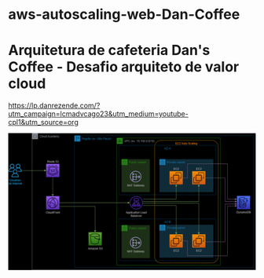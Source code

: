 # aws-autoscaling-web-Dan-Coffee
# Arquitetura de cafeteria Dan's Coffee - Desafio arquiteto de valor cloud

https://lp.danrezende.com/?utm_campaign=lcmadvcago23&utm_medium=youtube-cpl1&utm_source=org

<img src="/arquitetura.png">
